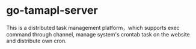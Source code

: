 # go-tamapl-server
This is a distributed task management platform，which supports exec command through channel, manage system's crontab task on the website and  distribute own cron.
